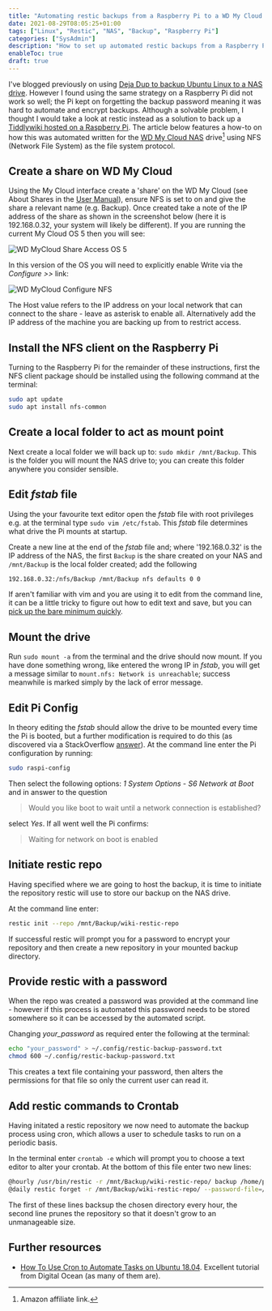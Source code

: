 ```yaml
---
title: "Automating restic backups from a Raspberry Pi to a WD My Cloud NAS"
date: 2021-08-29T08:05:25+01:00
tags: ["Linux", "Restic", "NAS", "Backup", "Raspberry Pi"]
categories: ["SysAdmin"]
description: "How to set up automated restic backups from a Raspberry Pi to a WD My Cloud NAS"
enableToc: true
draft: true
---
```


I've blogged previously on using [Deja Dup to backup Ubuntu Linux to a NAS drive](https://www.preciouschicken.com/blog/posts/deja-dup-ubuntu-backup-on-wd-my-cloud/).  However I found using the same strategy on a Raspberry Pi did not work so well; the Pi kept on forgetting the backup password meaning it was hard to automate and encrypt backups.  Although a solvable problem, I thought I would take a look at restic instead as a solution to back up a [Tiddlywiki hosted on a Raspberry Pi](https://preciouschicken.com/blog/posts/tiddlywiki5-raspberry-pi-guide/).  The article below features a how-to on how this was automated written for the [WD My Cloud NAS](https://amzn.to/2MsLti5) drive[^1] using NFS (Network File System) as the file system protocol.

[^1]: Amazon affiliate link.

## Create a share on WD My Cloud  

Using the My Cloud interface create a 'share' on the WD My Cloud (see About Shares in the [User Manual](https://products.wdc.com/library/UM/ENG/4779-705145.pdf)), ensure NFS is set to on and give the share a relevant name (e.g. Backup).  Once created take a note of the IP address of the share as shown in the screenshot below (here it is 192.168.0.32, your system will likely be different).  If you are running the current My Cloud OS 5 then you will see:

![WD MyCloud Share Access OS 5](https://www.preciouschicken.com/blog/images/share_access_5.png)

In this version of the OS you will need to explicitly enable Write via the *Configure >>* link:

![WD MyCloud Configure NFS](https://www.preciouschicken.com/blog/images/nfs_configure.png)

The Host value refers to the IP address on your local network that can connect to the share - leave as asterisk to enable all.  Alternatively add the IP address of the machine you are backing up from to restrict access.

## Install the NFS client on the Raspberry Pi

Turning to the Raspberry Pi for the remainder of these instructions, first the NFS client package should be installed using the following command at the terminal:

```bash
sudo apt update
sudo apt install nfs-common
```

## Create a local folder to act as mount point

Next create a local folder we will back up to: `sudo mkdir /mnt/Backup`.  This is the folder you will mount the NAS drive to; you can create this folder anywhere you consider sensible.

## Edit *fstab* file 

Using the your favourite text editor open the *fstab* file with root privileges e.g. at the terminal type `sudo vim /etc/fstab`. This *fstab* file determines what drive the Pi mounts at startup.

Create a new line at the end of the *fstab* file and; where '192.168.0.32' is the IP address of the NAS, the first `Backup` is the share created on your NAS and `/mnt/Backup` is the local folder created; add the following 

```bash
192.168.0.32:/nfs/Backup /mnt/Backup nfs defaults 0 0
```

If aren't familiar with vim and you are using it to edit from the command line, it can be a little tricky to figure out how to edit text and save, but you can [pick up the bare minimum quickly](https://yos.io/2013/07/10/learn-vim-in-5-minutes/).

## Mount the drive  

Run `sudo mount -a` from the terminal and the drive should now mount.  If you have done something wrong, like entered the wrong IP in *fstab*, you will get a message similar to `mount.nfs: Network is unreachable`; success meanwhile is marked simply by the lack of error message.  

## Edit Pi Config

In theory editing the *fstab* should allow the drive to be mounted every time the Pi is booted, but a further modification is required to do this (as discovered via a StackOverflow [answer](https://raspberrypi.stackexchange.com/a/53147/138949)).  At the command line enter the Pi configuration by running:

```bash
sudo raspi-config
```

Then select the following options: *1 System Options* - *S6 Network at Boot* and in answer to the question 

> Would you like boot to wait until a network connection is established?

select *Yes*.  If all went well the Pi confirms:

> Waiting for network on boot is enabled

## Initiate restic repo

Having specified where we are going to host the backup, it is time to initiate the repository restic will use to store our backup on the NAS drive.

At the command line enter:

```bash
restic init --repo /mnt/Backup/wiki-restic-repo
```

If successful restic will prompt you for a password to encrypt your repository and then create a new repository in your mounted backup directory.

## Provide restic with a password

When the repo was created a password was provided at the command line - however if this process is automated this password needs to be stored somewhere so it can be accessed by the automated script.

Changing *your_password* as required enter the following at the terminal:

```bash
echo "your_password" > ~/.config/restic-backup-password.txt
chmod 600 ~/.config/restic-backup-password.txt
```

This creates a text file containing your password, then alters the permissions for that file so only the current user can read it.

## Add restic commands to Crontab

Having initated a restic repository we now need to automate the backup process using cron, which allows a user to schedule tasks to run on a periodic basis.

In the terminal enter `crontab -e` which will prompt you to choose a text editor to alter your crontab.  At the bottom of this file enter two new lines:

```bash
@hourly /usr/bin/restic -r /mnt/Backup/wiki-restic-repo/ backup /home/pi/wiki/ --tag auto --password-file=/home/pi/.config/restic-backup-password.txt
@daily restic forget -r /mnt/Backup/wiki-restic-repo/ --password-file=/home/pi/.config/restic-backup-password.txt --keep-last 8 --keep-daily 5 --keep-weekly 4 --keep-monthly 10 --keep-yearly 5 --tag auto --prune
```

The first of these lines backsup the chosen directory every hour, the second line prunes the repository so that it doesn't grow to an unmanageable size.

## Further resources

-  [How To Use Cron to Automate Tasks on Ubuntu 18.04](https://www.digitalocean.com/community/tutorials/how-to-use-cron-to-automate-tasks-ubuntu-1804).  Excellent tutorial from Digital Ocean (as many of them are).
